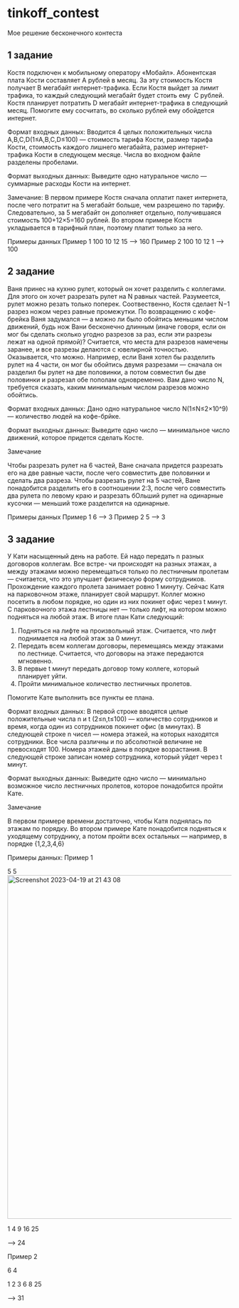 # tinkoff_contest
Мое решение бесконечного контеста

## 1 задание

Костя подключен к мобильному оператору «Мобайл». Абонентская плата Кости составляет A рублей в месяц. За эту стоимость Костя получает B мегабайт интернет-трафика. Если Костя выйдет за лимит трафика, то каждый следующий мегабайт будет стоить ему ﻿
C рублей. Костя планирует потратить D мегабайт интернет-трафика в следующий месяц. Помогите ему сосчитать, во сколько рублей ему обойдется интернет.

Формат входных данных:
Вводится 4 целых положительных числа A,B,C,D(1≤A,B,C,D≤100) — стоимость тарифа Кости, размер тарифа Кости, стоимость каждого лишнего мегабайта, размер интернет-трафика Кости в следующем месяце. Числа во входном файле разделены пробелами.

Формат выходных данных:
Выведите одно натуральное число — суммарные расходы Кости на интернет.

Замечание:
В первом примере Костя сначала оплатит пакет интернета, после чего потратит на 5 мегабайт больше, чем разрешено по тарифу. Следовательно, за 
5 мегабайт он дополняет отдельно, получившаяся стоимость 100+12×5=160 рублей.
Во втором примере Костя укладывается в тарифный план, поэтому платит только за него.

Примеры данных
Пример 1
100  10  12  15 --> 160
Пример 2
100  10  12  1  --> 100   

## 2 задание

Ваня принес на кухню рулет, который он хочет разделить с коллегами. Для этого он хочет разрезать рулет на N равных частей. Разумеется, рулет можно резать только поперек. Соотвественно, Костя сделает N−1 разрез ножом через равные промежутки.
По возвращению с кофе-брейка Ваня задумался — а можно ли было обойтись меньшим числом движений, будь нож Вани бесконечно длинным (иначе говоря, если он мог бы сделать сколько угодно разрезов за раз, если эти разрезы лежат на одной прямой)? Считается, что места для разрезов намечены заранее, и все разрезы делаются с ювелирной точностью.
Оказывается, что можно. Например, если Ваня хотел бы разделить рулет на 4 части, он мог бы обойтись двумя разрезами — сначала он разделил бы рулет на две половинки, а потом совместил бы две половинки и разрезал обе пополам одновременно. Вам дано число N, требуется сказать, каким минимальным числом разрезов можно обойтись.

Формат входных данных:
Дано одно натуральное число N(1≤N≤2×10^9) — количество людей на кофе-брйке.

Формат выходных данных:
Выведите одно число — минимальное число движений, которое придется сделать Косте.


Замечание

Чтобы разрезать рулет на 6 частей, Ване сначала придется разрезать его на две равные части, после чего совместить две половинки и сделать два разреза.
Чтобы разрезать рулет на 5 частей, Ване понадобится разделить его в соотношении 2:3, после чего совместить два рулета по левому краю и разрезать бОльший рулет на одинарные кусочки — меньший тоже разделится на одинарные.

Примеры данных
Пример 1
6 --> 3
Пример 2
5 --> 3   

## 3 задание

У Кати насыщенный день на работе. Ей надо передать n разных договоров коллегам. Все встре- чи происходят на разных этажах, а между этажами можно перемещаться только по лестничным пролетам — считается, что это улучшает физическую форму сотрудников. Прохождение каждого пролета занимает ровно 1 минуту.
Сейчас Катя на парковочном этаже, планирует свой маршрут. Коллег можно посетить в любом порядке, но один из них покинет офис через t минут. С парковочного этажа лестницы нет — только лифт, на котором можно подняться на любой этаж. 
В итоге план Кати следующий:
1) Подняться на лифте на произвольный этаж. Считается, что лифт поднимается на любой этаж за 0 минут.
2) Передать всем коллегам договоры, перемещаясь между этажами по лестнице. Считается, что договоры на этаже передаются мгновенно.
3) В первые t минут передать договор тому коллеге, который планирует уйти.
4) Пройти минимальное количество лестничных пролетов.

Помогите Кате выполнить все пункты ее плана.



Формат входных данных:
В первой строке вводятся целые положительные числа n и t (2≤n,t≤100) — количество сотрудников и время, когда один из сотрудников покинет офис (в минутах). В следующей строке n чисел — номера этажей, на которых находятся сотрудники. Все числа различны и по абсолютной величине не превосходят 100. Номера этажей даны в порядке возрастания. В следующей строке записан номер сотрудника, который уйдет через t минут.



Формат выходных данных:
Выведите одно число — минимально возможное число лестничных пролетов, которое понадобится пройти Кате.



Замечание

В первом примере времени достаточно, чтобы Катя поднялась по этажам по порядку.
Во втором примере Кате понадобится подняться к уходящему сотруднику, а потом пройти всех остальных — например, в порядке  {1,2,3,4,6}

Примеры данных:
Пример 1

5  5
<img width="771" alt="Screenshot 2023-04-19 at 21 43 08" src="https://user-images.githubusercontent.com/80174481/233170301-a682676c-563b-4109-af0b-b361e4d732d5.png">

1  4  9  16  25

--> 24   

Пример 2

6  4

1  2  3  6  8  25

--> 31   

